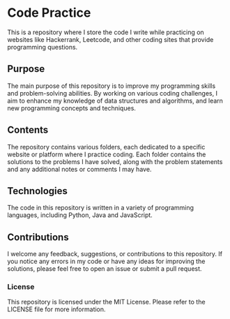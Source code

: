 # Code Practice
This is a repository where I store the code I write while practicing on websites like Hackerrank, Leetcode, and other coding sites that provide programming questions.

## Purpose
The main purpose of this repository is to improve my programming skills and problem-solving abilities. By working on various coding challenges, I aim to enhance my knowledge of data structures and algorithms, and learn new programming concepts and techniques.

## Contents
The repository contains various folders, each dedicated to a specific website or platform where I practice coding. Each folder contains the solutions to the problems I have solved, along with the problem statements and any additional notes or comments I may have.

## Technologies
The code in this repository is written in a variety of programming languages, including Python, Java and JavaScript.

## Contributions
I welcome any feedback, suggestions, or contributions to this repository. If you notice any errors in my code or have any ideas for improving the solutions, please feel free to open an issue or submit a pull request.

### License
This repository is licensed under the MIT License. Please refer to the LICENSE file for more information.
